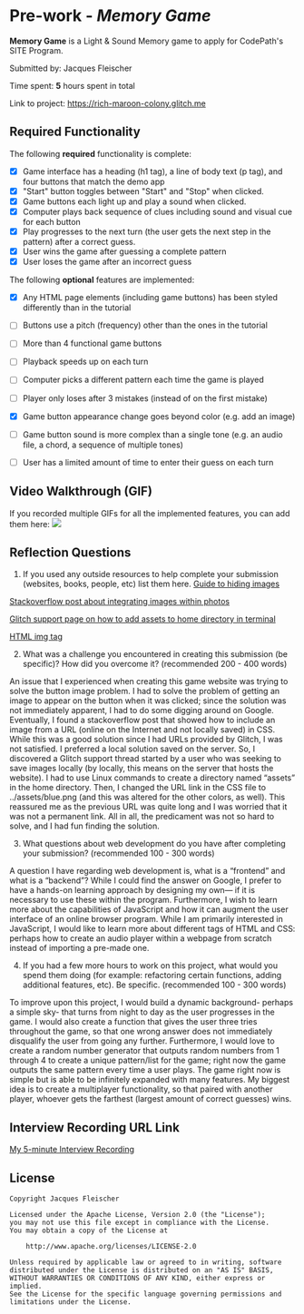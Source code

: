 # Pre-work - *Memory Game*

**Memory Game** is a Light & Sound Memory game to apply for CodePath's SITE Program. 

Submitted by: Jacques Fleischer

Time spent: **5** hours spent in total

Link to project: https://rich-maroon-colony.glitch.me

## Required Functionality

The following **required** functionality is complete:

* [x] Game interface has a heading (h1 tag), a line of body text (p tag), and four buttons that match the demo app
* [x] "Start" button toggles between "Start" and "Stop" when clicked. 
* [x] Game buttons each light up and play a sound when clicked. 
* [x] Computer plays back sequence of clues including sound and visual cue for each button
* [x] Play progresses to the next turn (the user gets the next step in the pattern) after a correct guess. 
* [x] User wins the game after guessing a complete pattern
* [x] User loses the game after an incorrect guess

The following **optional** features are implemented:

* [x] Any HTML page elements (including game buttons) has been styled differently than in the tutorial
* [ ] Buttons use a pitch (frequency) other than the ones in the tutorial
* [ ] More than 4 functional game buttons
* [ ] Playback speeds up on each turn
* [ ] Computer picks a different pattern each time the game is played
* [ ] Player only loses after 3 mistakes (instead of on the first mistake)
* [x] Game button appearance change goes beyond color (e.g. add an image)
* [ ] Game button sound is more complex than a single tone (e.g. an audio file, a chord, a sequence of multiple tones)
* [ ] User has a limited amount of time to enter their guess on each turn


## Video Walkthrough (GIF)

If you recorded multiple GIFs for all the implemented features, you can add them here:
![](http://g.recordit.co/I8th2q8Y4j.gif)

## Reflection Questions
1. If you used any outside resources to help complete your submission (websites, books, people, etc) list them here. 
[Guide to hiding images](https://careerkarma.com/blog/css-hide-element/)

[Stackoverflow post about integrating images within photos](https://stackoverflow.com/questions/2444894/how-to-set-background-image-in-submit-button)

[Glitch support page on how to add assets to home directory in terminal](https://support.glitch.com/t/assets-folder-path/4638/6)

[HTML img tag](https://www.w3schools.com/tags/tag_img.asp)

2. What was a challenge you encountered in creating this submission (be specific)? How did you overcome it? (recommended 200 - 400 words) 

An issue that I experienced when creating this game website was trying to solve the button image problem. I had to solve the problem of getting an image to appear on the button when it was clicked; since the solution was not immediately apparent, I had to do some digging around on Google. Eventually, I found a stackoverflow post that showed how to include an image from a URL (online on the Internet and not locally saved) in CSS. While this was a good solution since I had URLs provided by Glitch, I was not satisfied. I preferred a local solution saved on the server.
So, I discovered a Glitch support thread started by a user who was seeking to save images locally (by locally, this means on the server that hosts the website). I had to use Linux commands to create a directory named “assets” in the home directory. Then, I changed the URL link in the CSS file to ../assets/blue.png (and this was altered for the other colors, as well). This reassured me as the previous URL was quite long and I was worried that it was not a permanent link. All in all, the predicament was not so hard to solve, and I had fun finding the solution.

3. What questions about web development do you have after completing your submission? (recommended 100 - 300 words) 

A question I have regarding web development is, what is a “frontend” and what is a “backend”? While I could find the answer on Google, I prefer to have a hands-on learning approach by designing my own— if it is necessary to use these within the program. Furthermore, I wish to learn more about the capabilities of JavaScript and how it can augment the user interface of an online browser program.
While I am primarily interested in JavaScript, I would like to learn more about different tags of HTML and CSS: perhaps how to create an audio player within a webpage from scratch instead of importing a pre-made one.

4. If you had a few more hours to work on this project, what would you spend them doing (for example: refactoring certain functions, adding additional features, etc). Be specific. (recommended 100 - 300 words) 

To improve upon this project, I would build a dynamic background- perhaps a simple sky- that turns from night to day as the user progresses in the game. I would also create a function that gives the user three tries throughout the game, so that one wrong answer does not immediately disqualify the user from going any further. Furthermore, I would love to create a random number generator that outputs random numbers from 1 through 4 to create a unique pattern/list for the game; right now the game outputs the same pattern every time a user plays.
The game right now is simple but is able to be infinitely expanded with many features. My biggest idea is to create a multiplayer functionality, so that paired with another player, whoever gets the farthest (largest amount of correct guesses) wins.



## Interview Recording URL Link

[My 5-minute Interview Recording](https://youtu.be/fvAjN2w9dm4)


## License

    Copyright Jacques Fleischer

    Licensed under the Apache License, Version 2.0 (the "License");
    you may not use this file except in compliance with the License.
    You may obtain a copy of the License at

        http://www.apache.org/licenses/LICENSE-2.0

    Unless required by applicable law or agreed to in writing, software
    distributed under the License is distributed on an "AS IS" BASIS,
    WITHOUT WARRANTIES OR CONDITIONS OF ANY KIND, either express or implied.
    See the License for the specific language governing permissions and
    limitations under the License.

